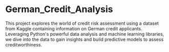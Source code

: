 # German_Credit_Analysis
This project explores the world of credit risk assessment using a dataset from Kaggle containing information on German credit applicants. Leveraging Python's powerful data analysis and machine learning libraries, we dive into the data to gain insights and build predictive models to assess creditworthiness.
